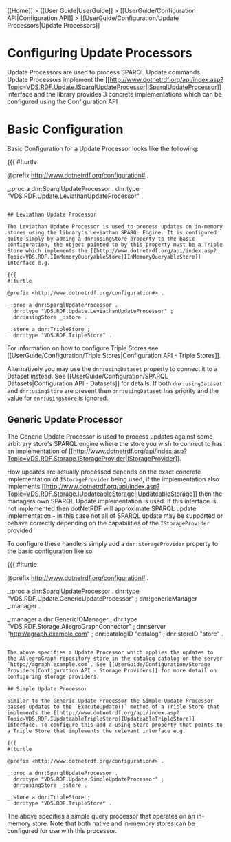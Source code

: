 [[Home]] > [[User Guide|UserGuide]] > [[UserGuide/Configuration API|Configuration API]] > [[UserGuide/Configuration/Update Processors|Update Processors]]

# Configuring Update Processors 

Update Processors are used to process SPARQL Update commands. Update Processors implement the [[http://www.dotnetrdf.org/api/index.asp?Topic=VDS.RDF.Update.ISparqlUpdateProcessor|ISparqlUpdateProcessor]] interface and the library provides 3 concrete implementations which can be configured using the Configuration API

# Basic Configuration 

Basic Configuration for a Update Processor looks like the following:

{{{
#!turtle

@prefix <http://www.dotnetrdf.org/configuration#> .

_:proc a dnr:SparqlUpdateProcessor .
  dnr:type "VDS.RDF.Update.LeviathanUpdateProcessor" .
```

## Leviathan Update Processor 

The Leviathan Update Processor is used to process updates on in-memory stores using the library's Leviathan SPARQL Engine. It is configured quite simply by adding a dnr:usingStore property to the basic configuration, the object pointed to by this property must be a Triple Store which implements the [[http://www.dotnetrdf.org/api/index.asp?Topic=VDS.RDF.IInMemoryQueryableStore|IInMemoryQueryableStore]] interface e.g.

{{{
#!turtle

@prefix <http://www.dotnetrdf.org/configuration#> .

_:proc a dnr:SparqlUpdateProcessor .
  dnr:type "VDS.RDF.Update.LeviathanUpdateProcessor" ;
  dnr:usingStore _:store .

_:store a dnr:TripleStore ;
  dnr:type "VDS.RDF.TripleStore" .
```

For information on how to configure Triple Stores see [[UserGuide/Configuration/Triple Stores|Configuration API - Triple Stores]].

Alternatively you may use the `dnr:usingDataset` property to connect it to a Dataset instead. See [[UserGuide/Configuration/SPARQL Datasets|Configuration API - Datasets]] for details. If both `dnr:usingDataset` and `dnr:usingStore` are present then `dnr:usingDataset` has priority and the value for `dnr:usingStore` is ignored.

## Generic Update Processor 

The Generic Update Processor is used to process updates against some arbitrary store's SPARQL engine where the store you wish to connect to has an implementation of [[http://www.dotnetrdf.org/api/index.asp?Topic=VDS.RDF.Storage.IStorageProvider|IStorageProvider]].

How updates are actually processed depends on the exact concrete implementation of `IStorageProvider` being used, if the implementation also implements [[http://www.dotnetrdf.org/api/index.asp?Topic=VDS.RDF.Storage.IUpdateableStorage|IUpdateableStorage]] then the managers own SPARQL Update implementation is used. If this interface is not implemented then dotNetRDF will approximate SPARQL update implementation - in this case not all of SPARQL update may be supported or behave correctly depending on the capabilities of the `IStorageProvider` provided

To configure these handlers simply add a `dnr:storageProvider` property to the basic configuration like so:

{{{
#!turtle

@prefix <http://www.dotnetrdf.org/configuration#> .

_:proc a dnr:SparqlUpdateProcessor .
  dnr:type "VDS.RDF.Update.GenericUpdateProcessor" ;
  dnr:genericManager _:manager .

_:manager a dnr:GenericIOManager ;
  dnr:type "VDS.RDF.Storage.AllegroGraphConnector" ;
  dnr:server "http://agraph.example.com" ;
  dnr:catalogID "catalog" ;
  dnr:storeID "store" .
```

The above specifies a Update Processor which applies the updates to the AllegroGraph repository store in the catalog catalog on the server `http://agraph.example.com`. See [[UserGuide/Configuration/Storage Providers|Configuration API - Storage Providers]] for more detail on configuring storage providers.

## Simple Update Processor 

Similar to the Generic Update Processor the Simple Update Processor passes updates to the `ExecuteUpdate()` method of a Triple Store that implements the [[http://www.dotnetrdf.org/api/index.asp?Topic=VDS.RDF.IUpdateableTripleStore|IUpdateableTripleStore]] interface. To configure this add a using Store property that points to a Triple Store that implements the relevant interface e.g.

{{{
#!turtle

@prefix <http://www.dotnetrdf.org/configuration#> .

_:proc a dnr:SparqlUpdateProcessor .
  dnr:type "VDS.RDF.Update.SimpleUpdateProcessor" ;
  dnr:usingStore _:store .

_:store a dnr:TripleStore ;
  dnr:type "VDS.RDF.TripleStore" .
```

The above specifies a simple query processor that operates on an in-memory store. Note that both native and in-memory stores can be configured for use with this processor.